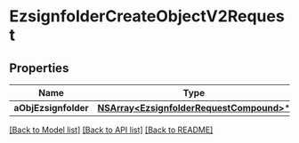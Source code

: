 # EzsignfolderCreateObjectV2Request

## Properties
Name | Type | Description | Notes
------------ | ------------- | ------------- | -------------
**aObjEzsignfolder** | [**NSArray&lt;EzsignfolderRequestCompound&gt;***](EzsignfolderRequest.md) |  | 

[[Back to Model list]](../README.md#documentation-for-models) [[Back to API list]](../README.md#documentation-for-api-endpoints) [[Back to README]](../README.md)


